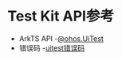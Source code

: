 # Test Kit API参考

- ArkTS API
   -[@ohos.UiTest](js-apis-uitest.md)
- 错误码
   -[uitest错误码](errorcode-uitest.md)